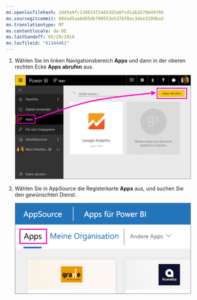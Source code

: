 ```yaml
---
ms.openlocfilehash: 2d45a9fc139014f24653d1e0fcd1ab2b70649766
ms.sourcegitcommit: 60dad5aa0d85db790553e537bf8ac34ee3289ba3
ms.translationtype: MT
ms.contentlocale: de-DE
ms.lasthandoff: 05/29/2019
ms.locfileid: "61164461"
---
```

1. Wählen Sie im linken Navigationsbereich **Apps** und dann in der oberen rechten Ecke **Apps abrufen** aus.
   
     ![Symbol „Apps abrufen“](./media/powerbi-service-apps-get-more-apps/power-bi-service-apps-get-apps-1-app-line.png)
2. Wählen Sie in AppSource die Registerkarte **Apps** aus, und suchen Sie den gewünschten Dienst.
   
    ![Registerkarte „Apps“ in AppSource](./media/powerbi-service-apps-get-more-apps/power-bi-appsource-apps.png)

